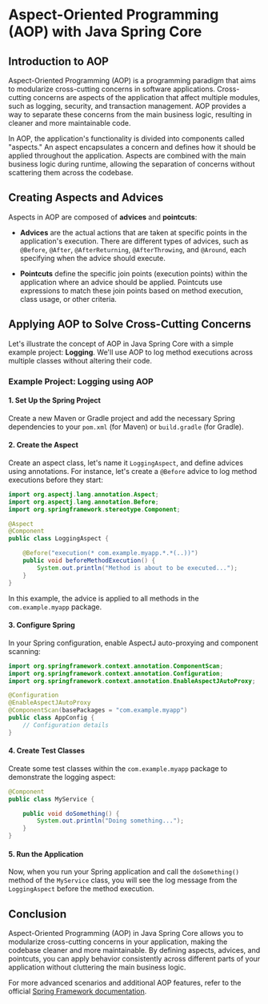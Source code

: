 # Aspect-Oriented Programming (AOP) with Java Spring Core

## Introduction to AOP

Aspect-Oriented Programming (AOP) is a programming paradigm that aims to modularize cross-cutting concerns in software applications. Cross-cutting concerns are aspects of the application that affect multiple modules, such as logging, security, and transaction management. AOP provides a way to separate these concerns from the main business logic, resulting in cleaner and more maintainable code.

In AOP, the application's functionality is divided into components called "aspects." An aspect encapsulates a concern and defines how it should be applied throughout the application. Aspects are combined with the main business logic during runtime, allowing the separation of concerns without scattering them across the codebase.

## Creating Aspects and Advices

Aspects in AOP are composed of **advices** and **pointcuts**:

- **Advices** are the actual actions that are taken at specific points in the application's execution. There are different types of advices, such as `@Before`, `@After`, `@AfterReturning`, `@AfterThrowing`, and `@Around`, each specifying when the advice should execute.

- **Pointcuts** define the specific join points (execution points) within the application where an advice should be applied. Pointcuts use expressions to match these join points based on method execution, class usage, or other criteria.

## Applying AOP to Solve Cross-Cutting Concerns

Let's illustrate the concept of AOP in Java Spring Core with a simple example project: **Logging**. We'll use AOP to log method executions across multiple classes without altering their code.

### Example Project: Logging using AOP

#### 1. Set Up the Spring Project

Create a new Maven or Gradle project and add the necessary Spring dependencies to your `pom.xml` (for Maven) or `build.gradle` (for Gradle).

#### 2. Create the Aspect

Create an aspect class, let's name it `LoggingAspect`, and define advices using annotations. For instance, let's create a `@Before` advice to log method executions before they start:

```java
import org.aspectj.lang.annotation.Aspect;
import org.aspectj.lang.annotation.Before;
import org.springframework.stereotype.Component;

@Aspect
@Component
public class LoggingAspect {

    @Before("execution(* com.example.myapp.*.*(..))")
    public void beforeMethodExecution() {
        System.out.println("Method is about to be executed...");
    }
}
```

In this example, the advice is applied to all methods in the `com.example.myapp` package.

#### 3. Configure Spring

In your Spring configuration, enable AspectJ auto-proxying and component scanning:

```java
import org.springframework.context.annotation.ComponentScan;
import org.springframework.context.annotation.Configuration;
import org.springframework.context.annotation.EnableAspectJAutoProxy;

@Configuration
@EnableAspectJAutoProxy
@ComponentScan(basePackages = "com.example.myapp")
public class AppConfig {
    // Configuration details
}
```

#### 4. Create Test Classes

Create some test classes within the `com.example.myapp` package to demonstrate the logging aspect:

```java
@Component
public class MyService {

    public void doSomething() {
        System.out.println("Doing something...");
    }
}
```

#### 5. Run the Application

Now, when you run your Spring application and call the `doSomething()` method of the `MyService` class, you will see the log message from the `LoggingAspect` before the method execution.

## Conclusion

Aspect-Oriented Programming (AOP) in Java Spring Core allows you to modularize cross-cutting concerns in your application, making the codebase cleaner and more maintainable. By defining aspects, advices, and pointcuts, you can apply behavior consistently across different parts of your application without cluttering the main business logic.

For more advanced scenarios and additional AOP features, refer to the official [Spring Framework documentation](https://docs.spring.io/spring-framework/docs/current/reference/html/core.html#aop).